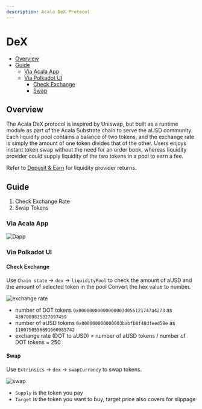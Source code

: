 ```yaml
---
description: Acala DeX Protocol
---
```


# DeX

* [Overview](https://wiki.acala.network/learn/basics/dex#overview)
* [Guide](https://wiki.acala.network/learn/basics/dex#guide)
  * [Via Acala App](https://wiki.acala.network/learn/basics/dex#via-acala-app)
  * [Via Polkadot UI](https://wiki.acala.network/learn/basics/dex#via-polkadot-ui)
    * [Check Exchange](https://wiki.acala.network/learn/basics/dex#check-exchange)
    * [Swap](https://wiki.acala.network/learn/basics/dex#swap)

## Overview

The Acala DeX protocol is inspired by Uniswap, but built as a runtime module as part of the Acala Substrate chain to serve the aUSD community. Each liquidity pool contains a balance of two tokens, and the exchange rate is simply the amount of one token divides that of the other. Users enjoys instant token swap without the need for an order book, whereas liquidity provider could supply liquidity of the two tokens in a pool to earn a fee.

Refer to [Deposit & Earn](https://wiki.acala.network/learn/basics/deposit-and-earn) for liquidity provider returns.

## Guide

1. Check Exchange Rate
2. Swap Tokens

### Via Acala App

![Dapp](https://github.com/AcalaNetwork/Acala/wiki/image/dex_app.png)

### Via Polkadot UI

#### Check Exchange

 Use `Chain state` -&gt; `dex` -&gt; `liquidityPool` to check the amount of aUSD and the amount of selected token in the pool Convert the hex value to number.

![exchange rate](https://github.com/AcalaNetwork/Acala/wiki/image/dex_liquiditypool.png)

* number of DOT tokens `0x00000000000000003d055121747a4273` as `4397009815327097459`
* number of aUSD tokens `0x000000000000003babfb8f48dfeed58e` as `1100750556691660985742`
* exchange rate \(DOT to aUSD\) = number of aUSD tokens / number of DOT tokens = 250

#### Swap

 Use `Extrinsics` -&gt; `dex` -&gt; `swapCurrency` to swap tokens.

![swap](https://github.com/AcalaNetwork/Acala/wiki/image/dex_swap.png)

* `Supply` is the token you pay
* `Target` is the token you want to buy, target price also covers for slippage

